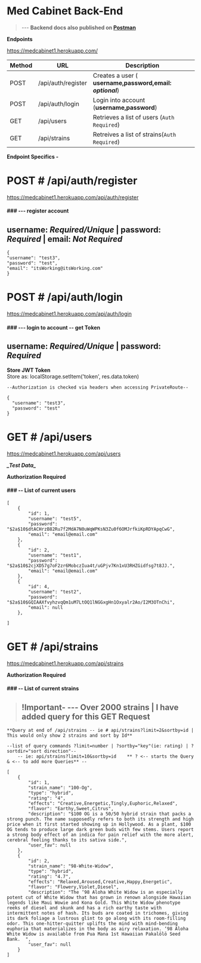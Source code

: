 # Med Cabinet Back-End

> --- **Backend docs also published on [Postman](https://documenter.getpostman.com/view/10309872/SzKZsFwm?version=latest)**

**Endpoints**

https://medcabinet1.herokuapp.com/

| Method | URL                | Description                                               |
| ------ | ------------------ | --------------------------------------------------------- |
| POST   | /api/auth/register | Creates a user ( **username,password,email: _optional_**) |
| POST   | /api/auth/login    | Login into account (**username,password**)                |
| GET    | /api/users         | Retrieves a list of users (`Auth Required`)               |
| GET    | /api/strains       | Retreives a list of strains(`Auth Required`)              |

**Endpoint Specifics -**

# POST # /api/auth/register

<https://medcabinet1.herokuapp.com/api/auth/register>

#### ### --- register account

## username: _Required/Unique_ | password: _Required_ | email: _Not Required_

```
{
"username": "test3",
"password": "test",
"email": "itsWorking@itsWorking.com"
}
```

# POST # /api/auth/login

<https://medcabinet1.herokuapp.com/api/auth/login>

#### ### --- login to account -- get Token

## username: _Required/Unique_ | password: _Required_

**Store JWT Token**  
Store as: localStorage.setItem('token', res.data.token)

`--Authorization is checked via headers when accessing PrivateRoute--`

```
{
  "username": "test3",
  "password": "test"
}
```

# GET # /api/users

<https://medcabinet1.herokuapp.com/api/users>

***\_*Test Data*\_***

**Authorization Required**

#### ### -- List of current users

```
[
    {
        "id": 1,
        "username": "test5",
        "password": "$2a$10$dtACHrzB82Ru7f2MdA7N0uWqWPKsN3Zu0f6OMJrfkiKpRDYApqCwG",
        "email": "email@email.com"
    },
    {
        "id": 2,
        "username": "test1",
        "password": "$2a$10$2cjXD57g7oF2zr6MobczIua4t/uGPjv7Kn1xU3RHZGidfsg7t8JJ.",
        "email": "email@email.com"
    },
    {
        "id": 4,
        "username": "test2",
        "password": "$2a$10$GQIAAXfvyhzvqQm1uM7LtOQ1lNGGxgHn1Oxyalr2Ao/I2M3OTnChi",
        "email": null
    },

]
```

# GET # /api/strains

<https://medcabinet1.herokuapp.com/api/strains>

**Authorization Required**

#### ### -- List of current strains

> ## !Important- --- Over 2000 strains | I have added query for this GET Request

`**Query at end of /api/strains -- ie # api/strains?limit=2&sortby=id | This would only show 2 strains and sort by Id**`

    --list of query commands ?limit=number | ?sortby="key"(ie: rating) | ?sortdir="sort direction"--
        -- ie: api/strains?limit=10&sortby=id    ** ? <-- starts the Query  & <-- to add more Queries** --

```
[
    {
        "id": 1,
        "strain_name": "100-Og",
        "type": "hybrid",
        "rating": "4",
        "effects": "Creative,Energetic,Tingly,Euphoric,Relaxed",
        "flavor": "Earthy,Sweet,Citrus",
        "description": "$100 OG is a 50/50 hybrid strain that packs a strong punch. The name supposedly refers to both its strength and high price when it first started showing up in Hollywood. As a plant, $100 OG tends to produce large dark green buds with few stems. Users report a strong body effect of an indica for pain relief with the more alert, cerebral feeling thanks to its sativa side.",
        "user_fav": null
    },
    {
        "id": 2,
        "strain_name": "98-White-Widow",
        "type": "hybrid",
        "rating": "4.7",
        "effects": "Relaxed,Aroused,Creative,Happy,Energetic",
        "flavor": "Flowery,Violet,Diesel",
        "description": "The ‘98 Aloha White Widow is an especially potent cut of White Widow that has grown in renown alongside Hawaiian legends like Maui Wowie and Kona Gold. This White Widow phenotype reeks of diesel and skunk and has a rich earthy taste with intermittent notes of hash. Its buds are coated in trichomes, giving its dark foliage a lustrous glint to go along with its room-filling odor. This one-hitter-quitter uplifts the mind with mind-bending euphoria that materializes in the body as airy relaxation. ‘98 Aloha White Widow is available from Pua Mana 1st Hawaiian Pakalōlō Seed Bank.  ",
        "user_fav": null
    }
]
```
